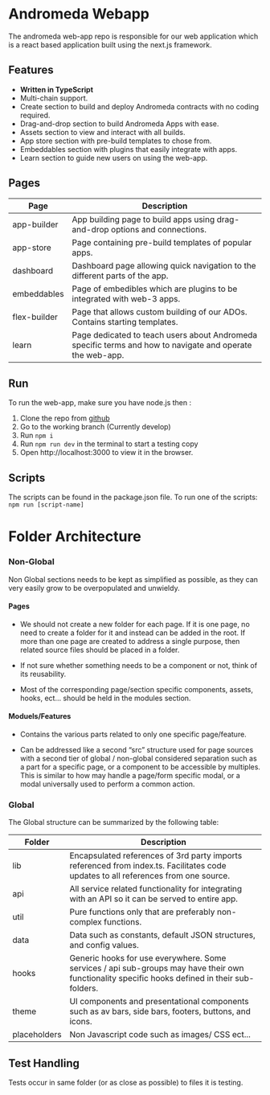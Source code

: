 # Andromeda Webapp

The andromeda web-app repo is responsible for our web application which is a react based application built using the next.js framework.

## Features

- **Written in TypeScript**
- Multi-chain support.
- Create section to build and deploy Andromeda contracts with no coding required.
- Drag-and-drop section to build Andromeda Apps with ease.
- Assets section to view and interact with all builds.
- App store section with pre-build templates to chose from. 
- Embeddables section with plugins that easily integrate with apps.
- Learn section to guide new users on using the web-app.

## Pages 

|Page|Description|
|---------------------------------------|------------------------------------------|
| app-builder| App building page to build apps using drag-and-drop options and connections.|
| app-store | Page containing pre-build templates of popular apps.|
| dashboard | Dashboard page allowing quick navigation to the different parts of the app. |
| embeddables| Page of embedibles which are plugins to be integrated with web-3 apps. |
| flex-builder | Page that allows custom building of our ADOs. Contains starting templates. |
| learn | Page dedicated to teach users about Andromeda specific terms and how to navigate and operate the web-app. |

## Run

To run the web-app, make sure you have node.js then :

1. Clone the repo from [github](https://github.com/andromedaprotocol/andromeda-webapp)
2. Go to the working branch (Currently develop)
3. Run `npm i` 
4. Run `npm run dev` in the terminal to start a testing copy
5. Open http://localhost:3000 to view it in the browser.

## Scripts

The scripts can be found in the package.json file. 
To run one of the scripts:
`npm run [script-name]`

# Folder Architecture

### Non-Global

Non Global sections needs to be kept as simplified as possible, as they can very easily grow to be overpopulated and unwieldy.

#### Pages

- We should not create a new folder for each page. If it is one page, no need to create a folder for it and instead can be added in the root. If more than one page are created to address a single purpose, then related source files should be placed in a folder.

- If not sure whether something needs to be a component or not, think of its reusability. 

- Most of the corresponding page/section specific components, assets, hooks, ect… should be held in the modules section.

#### Moduels/Features

- Contains the various parts related to only one specific page/feature.

- Can be addressed like a second “src” structure used for page sources with a second tier of global / non-global considered separation such as a part for a specific page, or a component to be accessible by multiples. This is similar to how may handle a page/form specific modal, or a modal universally used to perform a common action.

### Global

The Global structure can be summarized by the following table: 

|Folder| Description |
|-----------------------------|-------------------------------------|
| lib| Encapsulated references of 3rd party imports referenced from index.ts. Facilitates code updates to all references from one source.|
| api | All service related functionality for integrating with an API so it can be served to entire app. |
|util| Pure functions only that are preferably non-complex functions. |
| data | Data such as constants, default JSON structures, and config values. |
| hooks | Generic hooks for use everywhere. Some services / api sub-groups may have their own functionality specific hooks defined in their sub-folders. |
| theme | UI components and presentational components such as av bars, side bars, footers, buttons, and icons.|
| placeholders | Non Javascript code such as images/ CSS ect...| 


## Test Handling

Tests occur in same folder (or as close as possible) to files it is testing.